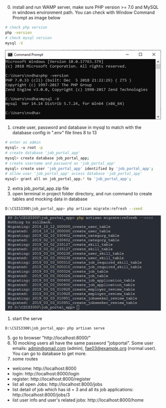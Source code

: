 0. install and run WAMP server, make sure PHP version >= 7.0 and MySQL in windows environment path. You can check with Window Command Prompt as image below
```bash
# check php version 
php -version
# check mysql version
mysql -V
```
![alt text](https://github.com/Light0n/job-portal-app/blob/master/readme-imgs/added-php-mysql-to-environment-path.PNG?raw=true)
1. create user, password and database in mysql to match with the database config in ".env" file lines 8 to 13
```bash
# enter as admin
mysql> -u root -p
# create database 'job_portal_app'
mysql> create database job_portal_app;
# create username and password as 'job_portal_app'
mysql> create user 'job_portal_app' identified by 'job_portal_app';
# allow user 'job_portal_app' access database 'job_portal_app'
mysql> grant all on job_portal_app.* to 'job_portal_app';
```
2. extra job_portal_app.zip file
3. open terminal in project folder directory, and run command to create tables and mocking data in database
```bash
D:\CSIS3300\job_portal_app> php artisan migrate:refresh --seed
```
![alt text](https://github.com/Light0n/job-portal-app/blob/master/readme-imgs/innitialize-database.PNG?raw=true)

1. start the serve
```bash
D:\CSIS3300\job_portal_app> php artisan serve
```
5. go to browser "http://localhost:8000/"
6. 10 mocking users all have the same password "jobportal". Some user emails: admin@gmail.com (admin), fae03@example.org (normal user). You can go to database to get more.
7. some routes
  - welcome: http://localhost:8000
  - login: http://localhost:8000/login
  - register: http://localhost:8000/register
  - list all open Jobs: http://localhost:8000/jobs
  - list detail of job which has id = 3 and all its job applications: http://localhost:8000/jobs/3
  - list user info and user's related jobs: http://localhost:8000/home

